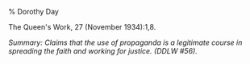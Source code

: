 % Dorothy Day

The Queen's Work, 27 (November 1934):1,8.

*Summary: Claims that the use of propaganda is a legitimate course in
spreading the faith and working for justice. (DDLW \#56).*


